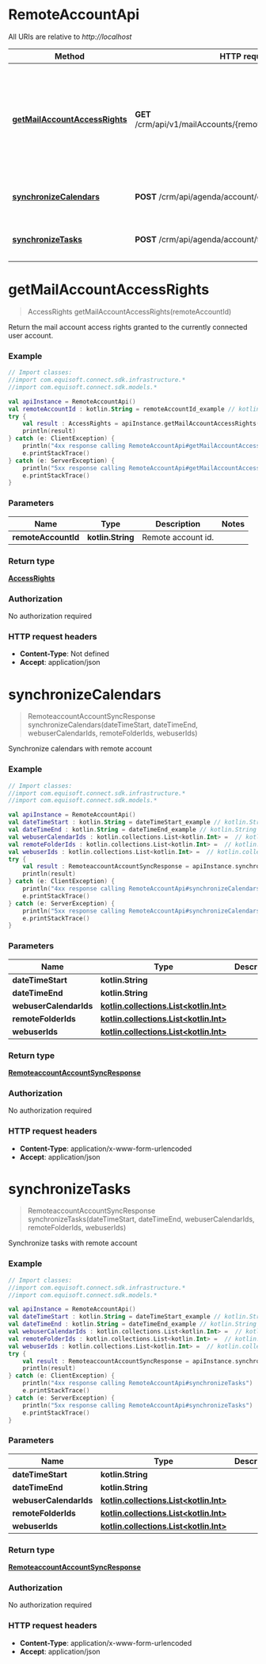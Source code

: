 # RemoteAccountApi

All URIs are relative to *http://localhost*

Method | HTTP request | Description
------------- | ------------- | -------------
[**getMailAccountAccessRights**](RemoteAccountApi.md#getMailAccountAccessRights) | **GET** /crm/api/v1/mailAccounts/{remoteAccountId}/accessRights | Return the mail account access rights granted to the currently connected user account.
[**synchronizeCalendars**](RemoteAccountApi.md#synchronizeCalendars) | **POST** /crm/api/agenda/account/calendarSync | Synchronize calendars with remote account
[**synchronizeTasks**](RemoteAccountApi.md#synchronizeTasks) | **POST** /crm/api/agenda/account/tasksSync | Synchronize tasks with remote account


<a name="getMailAccountAccessRights"></a>
# **getMailAccountAccessRights**
> AccessRights getMailAccountAccessRights(remoteAccountId)

Return the mail account access rights granted to the currently connected user account.

### Example
```kotlin
// Import classes:
//import com.equisoft.connect.sdk.infrastructure.*
//import com.equisoft.connect.sdk.models.*

val apiInstance = RemoteAccountApi()
val remoteAccountId : kotlin.String = remoteAccountId_example // kotlin.String | Remote account id.
try {
    val result : AccessRights = apiInstance.getMailAccountAccessRights(remoteAccountId)
    println(result)
} catch (e: ClientException) {
    println("4xx response calling RemoteAccountApi#getMailAccountAccessRights")
    e.printStackTrace()
} catch (e: ServerException) {
    println("5xx response calling RemoteAccountApi#getMailAccountAccessRights")
    e.printStackTrace()
}
```

### Parameters

Name | Type | Description  | Notes
------------- | ------------- | ------------- | -------------
 **remoteAccountId** | **kotlin.String**| Remote account id. |

### Return type

[**AccessRights**](AccessRights.md)

### Authorization

No authorization required

### HTTP request headers

 - **Content-Type**: Not defined
 - **Accept**: application/json

<a name="synchronizeCalendars"></a>
# **synchronizeCalendars**
> RemoteaccountAccountSyncResponse synchronizeCalendars(dateTimeStart, dateTimeEnd, webuserCalendarIds, remoteFolderIds, webuserIds)

Synchronize calendars with remote account

### Example
```kotlin
// Import classes:
//import com.equisoft.connect.sdk.infrastructure.*
//import com.equisoft.connect.sdk.models.*

val apiInstance = RemoteAccountApi()
val dateTimeStart : kotlin.String = dateTimeStart_example // kotlin.String | 
val dateTimeEnd : kotlin.String = dateTimeEnd_example // kotlin.String | 
val webuserCalendarIds : kotlin.collections.List<kotlin.Int> =  // kotlin.collections.List<kotlin.Int> | 
val remoteFolderIds : kotlin.collections.List<kotlin.Int> =  // kotlin.collections.List<kotlin.Int> | 
val webuserIds : kotlin.collections.List<kotlin.Int> =  // kotlin.collections.List<kotlin.Int> | 
try {
    val result : RemoteaccountAccountSyncResponse = apiInstance.synchronizeCalendars(dateTimeStart, dateTimeEnd, webuserCalendarIds, remoteFolderIds, webuserIds)
    println(result)
} catch (e: ClientException) {
    println("4xx response calling RemoteAccountApi#synchronizeCalendars")
    e.printStackTrace()
} catch (e: ServerException) {
    println("5xx response calling RemoteAccountApi#synchronizeCalendars")
    e.printStackTrace()
}
```

### Parameters

Name | Type | Description  | Notes
------------- | ------------- | ------------- | -------------
 **dateTimeStart** | **kotlin.String**|  | [optional]
 **dateTimeEnd** | **kotlin.String**|  | [optional]
 **webuserCalendarIds** | [**kotlin.collections.List&lt;kotlin.Int&gt;**](kotlin.Int.md)|  | [optional]
 **remoteFolderIds** | [**kotlin.collections.List&lt;kotlin.Int&gt;**](kotlin.Int.md)|  | [optional]
 **webuserIds** | [**kotlin.collections.List&lt;kotlin.Int&gt;**](kotlin.Int.md)|  | [optional]

### Return type

[**RemoteaccountAccountSyncResponse**](RemoteaccountAccountSyncResponse.md)

### Authorization

No authorization required

### HTTP request headers

 - **Content-Type**: application/x-www-form-urlencoded
 - **Accept**: application/json

<a name="synchronizeTasks"></a>
# **synchronizeTasks**
> RemoteaccountAccountSyncResponse synchronizeTasks(dateTimeStart, dateTimeEnd, webuserCalendarIds, remoteFolderIds, webuserIds)

Synchronize tasks with remote account

### Example
```kotlin
// Import classes:
//import com.equisoft.connect.sdk.infrastructure.*
//import com.equisoft.connect.sdk.models.*

val apiInstance = RemoteAccountApi()
val dateTimeStart : kotlin.String = dateTimeStart_example // kotlin.String | 
val dateTimeEnd : kotlin.String = dateTimeEnd_example // kotlin.String | 
val webuserCalendarIds : kotlin.collections.List<kotlin.Int> =  // kotlin.collections.List<kotlin.Int> | 
val remoteFolderIds : kotlin.collections.List<kotlin.Int> =  // kotlin.collections.List<kotlin.Int> | 
val webuserIds : kotlin.collections.List<kotlin.Int> =  // kotlin.collections.List<kotlin.Int> | 
try {
    val result : RemoteaccountAccountSyncResponse = apiInstance.synchronizeTasks(dateTimeStart, dateTimeEnd, webuserCalendarIds, remoteFolderIds, webuserIds)
    println(result)
} catch (e: ClientException) {
    println("4xx response calling RemoteAccountApi#synchronizeTasks")
    e.printStackTrace()
} catch (e: ServerException) {
    println("5xx response calling RemoteAccountApi#synchronizeTasks")
    e.printStackTrace()
}
```

### Parameters

Name | Type | Description  | Notes
------------- | ------------- | ------------- | -------------
 **dateTimeStart** | **kotlin.String**|  | [optional]
 **dateTimeEnd** | **kotlin.String**|  | [optional]
 **webuserCalendarIds** | [**kotlin.collections.List&lt;kotlin.Int&gt;**](kotlin.Int.md)|  | [optional]
 **remoteFolderIds** | [**kotlin.collections.List&lt;kotlin.Int&gt;**](kotlin.Int.md)|  | [optional]
 **webuserIds** | [**kotlin.collections.List&lt;kotlin.Int&gt;**](kotlin.Int.md)|  | [optional]

### Return type

[**RemoteaccountAccountSyncResponse**](RemoteaccountAccountSyncResponse.md)

### Authorization

No authorization required

### HTTP request headers

 - **Content-Type**: application/x-www-form-urlencoded
 - **Accept**: application/json

